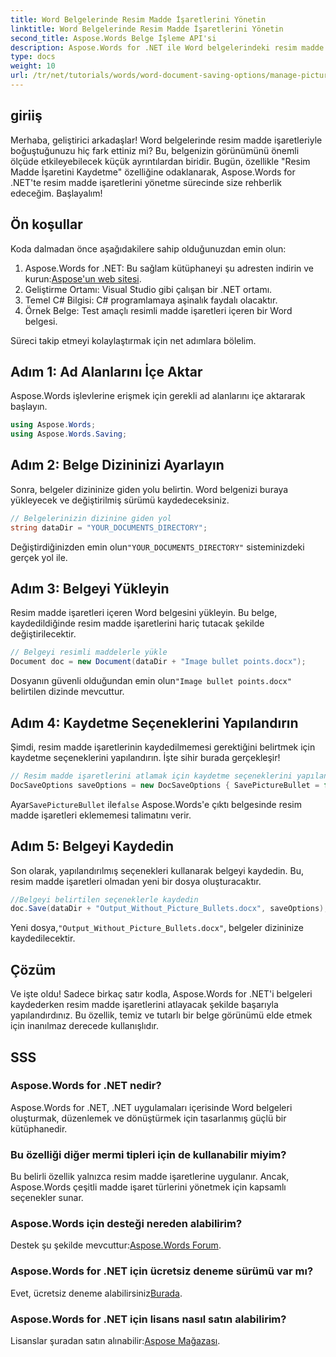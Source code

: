 ```yaml
---
title: Word Belgelerinde Resim Madde İşaretlerini Yönetin
linktitle: Word Belgelerinde Resim Madde İşaretlerini Yönetin
second_title: Aspose.Words Belge İşleme API'si
description: Aspose.Words for .NET ile Word belgelerindeki resim madde işaretlerini etkili bir şekilde nasıl yöneteceğinizi keşfedin. Bu kapsamlı kılavuz, ortamınızı kurma, kaydetme seçeneklerini yapılandırma adımlarında size yol gösterir.
type: docs
weight: 10
url: /tr/net/tutorials/words/word-document-saving-options/manage-picture-bullet/
---
```

## giriiş

Merhaba, geliştirici arkadaşlar! Word belgelerinde resim madde işaretleriyle boğuştuğunuzu hiç fark ettiniz mi? Bu, belgenizin görünümünü önemli ölçüde etkileyebilecek küçük ayrıntılardan biridir. Bugün, özellikle "Resim Madde İşaretini Kaydetme" özelliğine odaklanarak, Aspose.Words for .NET'te resim madde işaretlerini yönetme sürecinde size rehberlik edeceğim. Başlayalım!

## Ön koşullar

Koda dalmadan önce aşağıdakilere sahip olduğunuzdan emin olun:

1.  Aspose.Words for .NET: Bu sağlam kütüphaneyi şu adresten indirin ve kurun:[Aspose'un web sitesi](https://releases.aspose.com/words/net/).
2. Geliştirme Ortamı: Visual Studio gibi çalışan bir .NET ortamı.
3. Temel C# Bilgisi: C# programlamaya aşinalık faydalı olacaktır.
4. Örnek Belge: Test amaçlı resimli madde işaretleri içeren bir Word belgesi.

Süreci takip etmeyi kolaylaştırmak için net adımlara bölelim.

## Adım 1: Ad Alanlarını İçe Aktar

Aspose.Words işlevlerine erişmek için gerekli ad alanlarını içe aktararak başlayın.

```csharp
using Aspose.Words;
using Aspose.Words.Saving;
```

## Adım 2: Belge Dizininizi Ayarlayın

Sonra, belgeler dizininize giden yolu belirtin. Word belgenizi buraya yükleyecek ve değiştirilmiş sürümü kaydedeceksiniz.

```csharp
// Belgelerinizin dizinine giden yol
string dataDir = "YOUR_DOCUMENTS_DIRECTORY";
```

 Değiştirdiğinizden emin olun`"YOUR_DOCUMENTS_DIRECTORY"` sisteminizdeki gerçek yol ile.

## Adım 3: Belgeyi Yükleyin

Resim madde işaretleri içeren Word belgesini yükleyin. Bu belge, kaydedildiğinde resim madde işaretlerini hariç tutacak şekilde değiştirilecektir.

```csharp
// Belgeyi resimli maddelerle yükle
Document doc = new Document(dataDir + "Image bullet points.docx");
```

 Dosyanın güvenli olduğundan emin olun`"Image bullet points.docx"` belirtilen dizinde mevcuttur.

## Adım 4: Kaydetme Seçeneklerini Yapılandırın

Şimdi, resim madde işaretlerinin kaydedilmemesi gerektiğini belirtmek için kaydetme seçeneklerini yapılandırın. İşte sihir burada gerçekleşir!

```csharp
// Resim madde işaretlerini atlamak için kaydetme seçeneklerini yapılandırın
DocSaveOptions saveOptions = new DocSaveOptions { SavePictureBullet = false };
```

 Ayar`SavePictureBullet` ile`false` Aspose.Words'e çıktı belgesinde resim madde işaretleri eklememesi talimatını verir.

## Adım 5: Belgeyi Kaydedin

Son olarak, yapılandırılmış seçenekleri kullanarak belgeyi kaydedin. Bu, resim madde işaretleri olmadan yeni bir dosya oluşturacaktır.

```csharp
//Belgeyi belirtilen seçeneklerle kaydedin
doc.Save(dataDir + "Output_Without_Picture_Bullets.docx", saveOptions);
```

 Yeni dosya,`"Output_Without_Picture_Bullets.docx"`, belgeler dizininize kaydedilecektir.

## Çözüm

Ve işte oldu! Sadece birkaç satır kodla, Aspose.Words for .NET'i belgeleri kaydederken resim madde işaretlerini atlayacak şekilde başarıyla yapılandırdınız. Bu özellik, temiz ve tutarlı bir belge görünümü elde etmek için inanılmaz derecede kullanışlıdır.

## SSS

### Aspose.Words for .NET nedir?
Aspose.Words for .NET, .NET uygulamaları içerisinde Word belgeleri oluşturmak, düzenlemek ve dönüştürmek için tasarlanmış güçlü bir kütüphanedir.

### Bu özelliği diğer mermi tipleri için de kullanabilir miyim?
Bu belirli özellik yalnızca resim madde işaretlerine uygulanır. Ancak, Aspose.Words çeşitli madde işaret türlerini yönetmek için kapsamlı seçenekler sunar.

### Aspose.Words için desteği nereden alabilirim?
 Destek şu şekilde mevcuttur:[Aspose.Words Forum](https://forum.aspose.com/c/words/8).

### Aspose.Words for .NET için ücretsiz deneme sürümü var mı?
 Evet, ücretsiz deneme alabilirsiniz[Burada](https://releases.aspose.com/).

### Aspose.Words for .NET için lisans nasıl satın alabilirim?
 Lisanslar şuradan satın alınabilir:[Aspose Mağazası](https://purchase.aspose.com/buy).